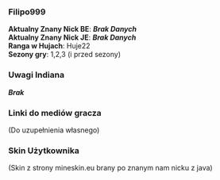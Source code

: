 ### Filipo999

**Aktualny Znany Nick BE**: ***Brak Danych*** <br>
**Aktualny Znany Nick JE**: ***Brak Danych*** <br>
**Ranga w Hujach**: Huje22 <br>
**Sezony gry**: 1,2,3 (i przed sezony) <br>

### Uwagi Indiana

***Brak***

### Linki do mediów gracza

(Do uzupełnienia własnego)

### Skin Użytkownika

(Skin z strony mineskin.eu brany po znanym nam nicku z java) <br>


[//]: # (![Head]&#40;https://mineskin.eu/headhelm/Filipo999/90.png&#41;)

[//]: # (![Head]&#40;https://mineskin.eu/head/Filipo999/90.png&#41;)

[//]: # (![Skin]&#40;https://mineskin.eu/armor/bust/Filipo999/90.png&#41;)

[//]: # (![Skin]&#40;https://mineskin.eu/bust/Filipo999/90.png&#41;)
